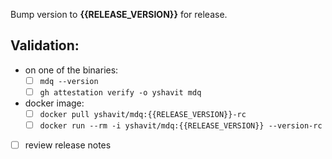 Bump version to **{{RELEASE_VERSION}}** for release.

## Validation:

- on one of the binaries:
  - [ ] `mdq --version`
  - [ ] `gh attestation verify -o yshavit mdq`

- docker image:
    - [ ] `docker pull yshavit/mdq:{{RELEASE_VERSION}}-rc`
    - [ ] `docker run --rm -i yshavit/mdq:{{RELEASE_VERSION}} --version-rc`

- [ ] review release notes
 
